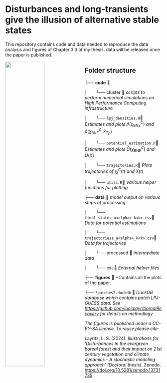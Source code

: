 # Disturbances and long-transients give the illusion of alternative stable states

This repository contains code and data needed to reproduce the data analysis and figures of Chapter 3.3 of my thesis. data will be released once the paper is published.

<img align="left" src="figures/potential_landscape.png" style="width: 50%;">

## Folder structure

├── **code** &#x1F4C1;

│&nbsp; &nbsp; &nbsp; &nbsp;└── cluster &#x1F4C1;  *scripts to perform numerical simulations on High Performance Computing infrastructure*

│&nbsp; &nbsp; &nbsp; &nbsp;└──  `lpj_densities.R`&#x1F4C4; *Estimates and plots* $\hat{p}(\chi^C_{\text{BNE}})$ *and* $\hat{p}(\chi^C_{\text{BNE}}, k_{T_G})$

│&nbsp; &nbsp; &nbsp; &nbsp;└──  `potential_estimation.R`&#x1F4C4; *Estimates and plots* $\hat{U}(\chi^C_{\text{BNE}})$ *and* $\hat{U}(X)$

│&nbsp; &nbsp; &nbsp; &nbsp;└──  `trajectories.R`&#x1F4C4; *Plots trajectories of* $\chi^C_{\text{i}}(t)$ *and* $X(t)$

│&nbsp; &nbsp; &nbsp; &nbsp;└──  `utils.R`&#x1F4C4; *Various helper functions for plotting*

├── **data** &#x1F4C1;  *model output on various steps of processing*

│&nbsp; &nbsp; &nbsp; &nbsp;└──  `final_states_a<alpha>_k<k>.csv`&#x1F4C4; *Data for potential estimations*

│&nbsp; &nbsp; &nbsp; &nbsp;└──  `trajectoriess_a<alpha>_k<k>.csv`&#x1F4C4; *Data for trajectories*

│&nbsp; &nbsp; &nbsp; &nbsp;└── processed &#x1F4C1;  *intermediate data*

│&nbsp; &nbsp; &nbsp; &nbsp;└── ext &#x1F4C1;  *External helper files*
  
├── **figures** &#x1F4C1; *Contains all the plots of the paper.

├── `*patches2.duckdb` &#x1F986; *DuckDB database which contains patch LPJ-GUESS data. See https://github.com/lucialayr/borealRecovery for details on methodlogy* 


*The figures is published under a CC-BY-SA license. To reuse please cite:*

Layritz, L. S. (2024). *Illustrations for 'Disturbances in the evergreen boreal forest and their impact on 21st century vegetation and climate dynamics - A stochastic modeling approach' (Doctoral thesis)*. Zenodo. https://doi.org/10.5281/zenodo.13731735
 